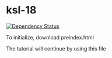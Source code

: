 # ksl-18

[![Dependency Status](https://david-dm.org/zehata/ksl-18.svg)](https://david-dm.org/zehata/ksl-18)

To initialize, download preindex.html

The tutorial will continue by using this file
